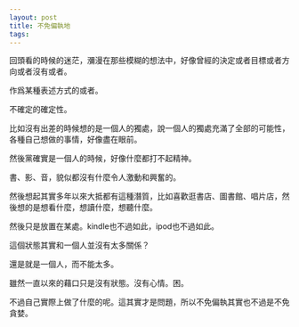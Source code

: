 ```yaml
---
layout: post
title: 不免偏執地
tags:
---
```


回頭看的時候的迷茫，瀰漫在那些模糊的想法中，好像曾經的決定或者目標或者方向或者沒有或者。

作爲某種表述方式的或者。

不確定的確定性。

比如沒有出差的時候想的是一個人的獨處，說一個人的獨處充滿了全部的可能性，各種自己想做的事情，好像盡在眼前。

然後黨確實是一個人的時候，好像什麼都打不起精神。

書、影、音，貌似都沒有什麼令人激動和興奮的。

然後想起其實多年以來大抵都有這種潛質，比如喜歡逛書店、圖書館、唱片店，然後想的是想看什麼，想讀什麼，想聽什麼。

然後只是放置在某處。kindle也不過如此，ipod也不過如此。

這個狀態其實和一個人並沒有太多關係？

還是就是一個人，而不能太多。

雖然一直以來的藉口只是沒有狀態。沒有心情。困。

不過自己實際上做了什麼的呢。這其實才是問題，所以不免偏執其實也不過是不免貪婪。
